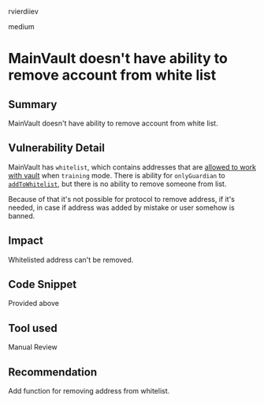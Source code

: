 rvierdiiev

medium

# MainVault doesn't have ability to remove account from white list

## Summary
MainVault doesn't have ability to remove account from white list.
## Vulnerability Detail
MainVault has `whitelist`, which contains addresses that are [allowed to work with vault](https://github.com/sherlock-audit/2023-01-derby/blob/main/derby-yield-optimiser/contracts/MainVault.sol#L111) when `training` mode.
There is ability for `onlyGuardian` to [`addToWhitelist`](https://github.com/sherlock-audit/2023-01-derby/blob/main/derby-yield-optimiser/contracts/MainVault.sol#L473), but there is no ability to remove someone from list.

Because of that it's not possible for protocol to remove address, if it's needed, in case if address was added by mistake or user somehow is banned.
## Impact
Whitelisted address can't be removed.
## Code Snippet
Provided above
## Tool used

Manual Review

## Recommendation
Add function for removing address from whitelist.